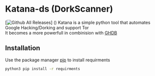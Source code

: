 # Katana-ds (DorkScanner)
[![Github All Releases](https://img.shields.io/badge/support-python%203.x-brightgreen)] () 
Katana is a simple python tool that automates Google Hacking/Dorking and support Tor  
It becomes a more powerfull in combinision with [GHDB](https://www.exploit-db.com/google-hacking-database)
## Installation


Use the package manager [pip](https://pip.pypa.io/en/stable/) to install requirments
```bash
python3 pip install -r requirments
